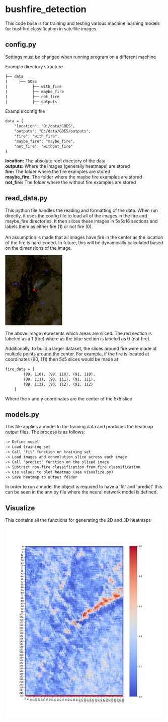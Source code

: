 # bushfire_detection

This code base is for training and testing various machine learning models for bushfire classification
in satellite images.

## config.py

Settings must be changed when running program on a different machine

Example directory structure
```
├── data 
|     ├── GOES
|           ├── with_fire  
|           ├── maybe_fire
|           ├── not_fire    
|           ├── outputs  

```

Example config file
```
data = {
    "location": "D:/data/GOES",
    "outputs": "D:/data/GOES/outputs",
    "fire": "with_fire",
    "maybe_fire": "maybe_fire",
    "not_fire": "without_fire"
}
```

<b>location:</b> The absolute root directory of the data
\
<b>outputs:</b> Where the images (generally heatmaps) are stored 
\
<b>fire:</b> The folder where the fire examples are stored
\
<b>maybe_fire:</b> The folder where the maybe fire examples are stored
\
<b>not_fire:</b> The folder where the without fire examples are stored

## read_data.py

This python file handles the reading and formatting of the data. When run directly,
it uses the config file to load all of the images in the fire and maybe_fire directories.
It then slices these images in 5x5x16 sections and labels them as either
fire (1) or not fire (0). 
\
\
An assumption is made that all images have fire in the center as the location of the fire
is hard-coded. In future, this will be dynamically calculated based on the dimensions of the image.

![Highlighted Areas](images/highlighted_areas.png)

The above image represents which areas are sliced. The red section is labeled as a 1 (fire) where 
as the blue section is labeled as 0 (not fire).

Additionally, to build a larger dataset, the slices around fire were made at multiple
points around the center. For example, if the fire is located at coordinates
(90, 111) then 5x5 slices would be made at 
```buildoutcfg
fire_data = [
        (89, 110), (90, 110), (91, 110),
        (89, 111), (90, 111), (91, 111),
        (89, 112), (90, 112), (91, 112)
    ]
```
Where the x and y coordinates are the center of the 5x5 slice

## models.py

This file applies a model to the training data and produces the heatmap output files.
The process is as follows:

```buildoutcfg
-> Define model
-> Load training set
-> Call 'fit' function on training set
-> Load images and convolution slice across each image
-> Call 'predict' function on the sliced image
-> Subtract non-fire classification from fire classification
-> Use values to plot heatmap (see visualize.py)
-> Save heatmap to output folder
```

In order to run a model the object is required to have a 'fit' and 'predict'
this can be seen in the ann.py file where the neural network model is defined.

## Visualize
This contains all the functions for generating the 2D and 3D heatmaps
![heatmap](images/heatmap.png)